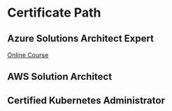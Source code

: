 # Certificate Path


## Azure Solutions Architect Expert

[Online Course](https://docs.microsoft.com/en-us/learn/certifications/azure-solutions-architect?wt.mc_id=learningredirect_certs-web-wwl)

## AWS Solution Architect

## Certified Kubernetes Administrator